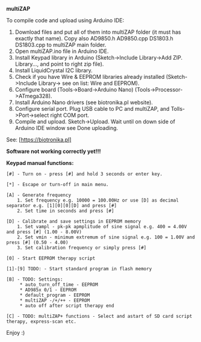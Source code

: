 **multiZAP**

To compile code and upload using Arduino IDE:
1. Download files and put all of them into multiZAP folder (it must has exactly that name). Copy also AD9850.h AD9850.cpp DS1803.h DS1803.cpp to multiZAP main folder.
2. Open multiZAP.ino file in Arduino IDE.
3. Install Keypad library in Arduino (Sketch->Include Library->Add ZIP. Library..., and point to right zip file).
4. Install LiquidCrystal I2C library.
5. Check if you have Wire & EEPROM libraries already installed (Sketch->Include Library-> see on list: Wire and EEPROM).
6. Configure board (Tools->Board->Arduino Nano)  (Tools->Processor->ATmega328).
7. Install Arduino Nano drivers (see biotronika.pl website).
8. Configure serial port. Plug USB cable to PC and multiZAP, and Tolls->Port->select right COM port.
9. Compile and upload. Sketch->Upload. Wait until on down side of Arduino IDE window see Done uploading.

See: [https://biotronika.pl]

**Software not working correctly yet!!!**


**Keypad manual functions:**
 
```
[#] - Turn on - press [#] and hold 3 seconds or enter key.

[*] - Escape or turn-off in main menu.

[A] - Generate frequency 
	1. Set frequency e.g. 10000 = 100.00Hz or use [D] as decimal separator e.g. [1][0][0][D] and press [#]
	2. Set time in seconds and press [#]

[D] - Calibrate and save settings in EEPROM memory
	1. Set vampl - pk-pk apmplitude of sine signal e.g. 400 = 4.00V and press [#] (1.00 - 8.00V)
	2. Set vmin - minimum extremum of sine signal e.g. 100 = 1.00V and press [#] (0.50 - 4.00)
	3. Set calibration frequency or simply press [#]
	
[0] - Start EEPROM therapy script

[1]-[9] TODO: - Start standard program in flash memory

[B] - TODO: Settings:
	 * auto_turn_off_time - EEPROM
	 * AD985x 0/1 - EEPROM
	 * default_program - EEPROM
	 * multiZAP -/+/++ - EEPROM
	 * auto off after script therapy end
	 
[C] - TODO: multiZAP+ functions - Select and astart of SD card script therapy, express-scan etc.

```

Enjoy :)
